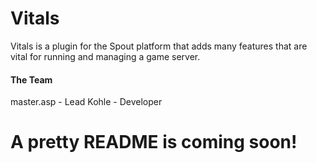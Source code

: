 # Vitals
Vitals is a plugin for the Spout platform that adds many features that are vital for running and managing a game server.
#### The Team
master.asp - Lead
Kohle - Developer

# A pretty README is coming soon!